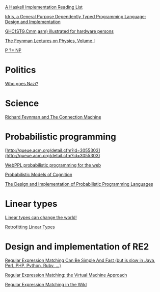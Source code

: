 [A Haskell Implementation Reading List](http://www.stephendiehl.com/posts/essential_compilers.html)

[Idris, a General Purpose Dependently Typed Programming Language: Design and Implementation](https://eb.host.cs.st-andrews.ac.uk/drafts/impldtp.pdf)

[GHC(STG,Cmm,asm) illustrated for hardware persons](http://takenobu-hs.github.io/downloads/haskell_ghc_illustrated.pdf)

[The Feynman Lectures on Physics, Volume I](http://www.feynmanlectures.caltech.edu/I_01.html)

[P ?= NP](http://www.scottaaronson.com/papers/pnp.pdf)


# Politics

[Who goes Nazi?](http://harpers.org/archive/1941/08/who-goes-nazi/3/)

# Science

[Richard Feynman and The Connection Machine](http://blog.longnow.org/02017/02/08/richard-feynman-and-the-connection-machine/)

# Probabilistic programming

[http://queue.acm.org/detail.cfm?id=3055303](http://queue.acm.org/detail.cfm?id=3055303)

[WebPPL probabilistic programming for the web](http://webppl.org/)

[Probabilistic Models of Cognition](https://probmods.org/)

[The Design and Implementation of Probabilistic Programming Languages](http://dippl.org/)

# Linear types

[Linear types can change the world!](https://pdfs.semanticscholar.org/4106/dd3be01f1283f80a8260420138d6ee874753.pdf)

[Retrofitting Linear Types](https://www.reddit.com/r/haskell/comments/5z3ue9/retrofitting_linear_types_pdf/)

# Design and implementation of RE2

[Regular Expression Matching Can Be Simple And Fast 
(but is slow in Java, Perl, PHP, Python, Ruby, ...)](https://swtch.com/~rsc/regexp/regexp1.html)

[Regular Expression Matching: the Virtual Machine Approach](https://swtch.com/~rsc/regexp/regexp2.html)

[Regular Expression Matching in the Wild](https://swtch.com/~rsc/regexp/regexp3.html)
